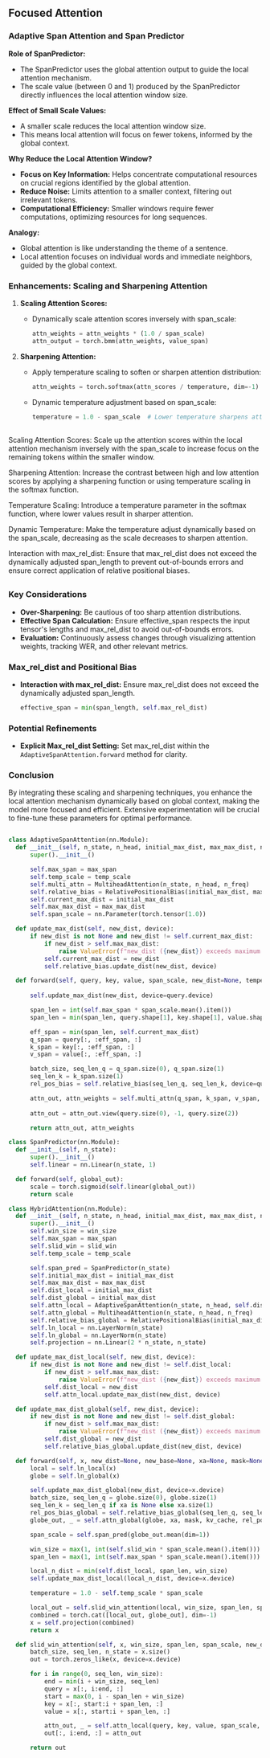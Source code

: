 ## Focused Attention ##
### Adaptive Span Attention and Span Predictor

**Role of SpanPredictor:**
- The SpanPredictor uses the global attention output to guide the local attention mechanism.
- The scale value (between 0 and 1) produced by the SpanPredictor directly influences the local attention window size.

**Effect of Small Scale Values:**
- A smaller scale reduces the local attention window size.
- This means local attention will focus on fewer tokens, informed by the global context.

**Why Reduce the Local Attention Window?**
- **Focus on Key Information:** Helps concentrate computational resources on crucial regions identified by the global attention.
- **Reduce Noise:** Limits attention to a smaller context, filtering out irrelevant tokens.
- **Computational Efficiency:** Smaller windows require fewer computations, optimizing resources for long sequences.

**Analogy:**
- Global attention is like understanding the theme of a sentence.
- Local attention focuses on individual words and immediate neighbors, guided by the global context.

### Enhancements: Scaling and Sharpening Attention

1. **Scaling Attention Scores:**
   - Dynamically scale attention scores inversely with span_scale:
     ```python
     attn_weights = attn_weights * (1.0 / span_scale)
     attn_output = torch.bmm(attn_weights, value_span)
     ```

2. **Sharpening Attention:**
   - Apply temperature scaling to soften or sharpen attention distribution:
     ```python
     attn_weights = torch.softmax(attn_scores / temperature, dim=-1)
     ```
   - Dynamic temperature adjustment based on span_scale:
     ```python
     temperature = 1.0 - span_scale  # Lower temperature sharpens attention
     ```
##
Scaling Attention Scores:
Scale up the attention scores within the local attention mechanism inversely with the span_scale to increase focus on the remaining tokens within the smaller window.

Sharpening Attention:
Increase the contrast between high and low attention scores by applying a sharpening function or using temperature scaling in the softmax function.

Temperature Scaling:
Introduce a temperature parameter in the softmax function, where lower values result in sharper attention.

Dynamic Temperature:
Make the temperature adjust dynamically based on the span_scale, decreasing as the scale decreases to sharpen attention.

Interaction with max_rel_dist:
Ensure that max_rel_dist does not exceed the dynamically adjusted span_length to prevent out-of-bounds errors and ensure correct application of relative positional biases.

##
### Key Considerations

- **Over-Sharpening:** Be cautious of too sharp attention distributions.
- **Effective Span Calculation:** Ensure effective_span respects the input tensor's lengths and max_rel_dist to avoid out-of-bounds errors.
- **Evaluation:** Continuously assess changes through visualizing attention weights, tracking WER, and other relevant metrics.

### Max_rel_dist and Positional Bias

- **Interaction with max_rel_dist:** Ensure max_rel_dist does not exceed the dynamically adjusted span_length.
  ```python
  effective_span = min(span_length, self.max_rel_dist)
  ```

### Potential Refinements

- **Explicit Max_rel_dist Setting:** Set max_rel_dist within the `AdaptiveSpanAttention.forward` method for clarity.

### Conclusion

By integrating these scaling and sharpening techniques, you enhance the local attention mechanism dynamically based on global context, making the model more focused and efficient. Extensive experimentation will be crucial to fine-tune these parameters for optimal performance.

  ```python

class AdaptiveSpanAttention(nn.Module):
    def __init__(self, n_state, n_head, initial_max_dist, max_max_dist, n_freq, win_size, max_span, temp_scale=0.01):
        super().__init__()

        self.max_span = max_span
        self.temp_scale = temp_scale
        self.multi_attn = MultiheadAttention(n_state, n_head, n_freq) 
        self.relative_bias = RelativePositionalBias(initial_max_dist, max_max_dist, n_head)
        self.current_max_dist = initial_max_dist
        self.max_max_dist = max_max_dist
        self.span_scale = nn.Parameter(torch.tensor(1.0))

    def update_max_dist(self, new_dist, device):
        if new_dist is not None and new_dist != self.current_max_dist:
            if new_dist > self.max_max_dist:
                raise ValueError(f"new_dist ({new_dist}) exceeds maximum allowed max_dist ({self.max_max_dist})")
            self.current_max_dist = new_dist
            self.relative_bias.update_dist(new_dist, device)

    def forward(self, query, key, value, span_scale, new_dist=None, temperature=1.0):
        
        self.update_max_dist(new_dist, device=query.device)

        span_len = int(self.max_span * span_scale.mean().item())
        span_len = min(span_len, query.shape[1], key.shape[1], value.shape[1])

        eff_span = min(span_len, self.current_max_dist)
        q_span = query[:, :eff_span, :]
        k_span = key[:, :eff_span, :]
        v_span = value[:, :eff_span, :]

        batch_size, seq_len_q = q_span.size(0), q_span.size(1)
        seq_len_k = k_span.size(1)
        rel_pos_bias = self.relative_bias(seq_len_q, seq_len_k, device=query.device)

        attn_out, attn_weights = self.multi_attn(q_span, k_span, v_span, rel_pos_bias=rel_pos_bias, temperature=temperature, span_scale=span_scale)
        
        attn_out = attn_out.view(query.size(0), -1, query.size(2))

        return attn_out, attn_weights

class SpanPredictor(nn.Module):
    def __init__(self, n_state):
        super().__init__()
        self.linear = nn.Linear(n_state, 1)

    def forward(self, global_out):
        scale = torch.sigmoid(self.linear(global_out))
        return scale

class HybridAttention(nn.Module):
    def __init__(self, n_state, n_head, initial_max_dist, max_max_dist, n_freq, win_size=32, max_span=32, slid_win=32, temp_scale=0.01):
        super().__init__()
        self.win_size = win_size
        self.max_span = max_span
        self.slid_win = slid_win
        self.temp_scale = temp_scale

        self.span_pred = SpanPredictor(n_state)
        self.initial_max_dist = initial_max_dist
        self.max_max_dist = max_max_dist
        self.dist_local = initial_max_dist
        self.dist_global = initial_max_dist
        self.attn_local = AdaptiveSpanAttention(n_state, n_head, self.dist_local, max_max_dist, n_freq, win_size, max_span, temp_scale)
        self.attn_global = MultiheadAttention(n_state, n_head, n_freq)
        self.relative_bias_global = RelativePositionalBias(initial_max_dist, max_max_dist, n_head)
        self.ln_local = nn.LayerNorm(n_state)
        self.ln_global = nn.LayerNorm(n_state)
        self.projection = nn.Linear(2 * n_state, n_state)

    def update_max_dist_local(self, new_dist, device):
        if new_dist is not None and new_dist != self.dist_local:
            if new_dist > self.max_max_dist:
                raise ValueError(f"new_dist ({new_dist}) exceeds maximum allowed max_dist ({self.max_max_dist})")
            self.dist_local = new_dist
            self.attn_local.update_max_dist(new_dist, device)

    def update_max_dist_global(self, new_dist, device):
        if new_dist is not None and new_dist != self.dist_global:
            if new_dist > self.max_max_dist:
                raise ValueError(f"new_dist ({new_dist}) exceeds maximum allowed max_dist ({self.max_max_dist})")
            self.dist_global = new_dist
            self.relative_bias_global.update_dist(new_dist, device)

    def forward(self, x, new_dist=None, new_base=None, xa=None, mask=None, kv_cache=None):
        local = self.ln_local(x)
        globe = self.ln_global(x)

        self.update_max_dist_global(new_dist, device=x.device)
        batch_size, seq_len_q = globe.size(0), globe.size(1)
        seq_len_k = seq_len_q if xa is None else xa.size(1)
        rel_pos_bias_global = self.relative_bias_global(seq_len_q, seq_len_k, device=x.device)
        globe_out, _ = self.attn_global(globe, xa, mask, kv_cache, rel_pos_bias=rel_pos_bias_global)

        span_scale = self.span_pred(globe_out.mean(dim=1))

        win_size = max(1, int(self.slid_win * span_scale.mean().item()))
        span_len = max(1, int(self.max_span * span_scale.mean().item()))

        local_n_dist = min(self.dist_local, span_len, win_size)
        self.update_max_dist_local(local_n_dist, device=x.device)

        temperature = 1.0 - self.temp_scale * span_scale

        local_out = self.slid_win_attention(local, win_size, span_len, span_scale, new_dist, temperature)
        combined = torch.cat([local_out, globe_out], dim=-1)
        x = self.projection(combined)
        return x

    def slid_win_attention(self, x, win_size, span_len, span_scale, new_dist, temperature):
        batch_size, seq_len, n_state = x.size()
        out = torch.zeros_like(x, device=x.device)

        for i in range(0, seq_len, win_size):
            end = min(i + win_size, seq_len)
            query = x[:, i:end, :]
            start = max(0, i - span_len + win_size)
            key = x[:, start:i + span_len, :]
            value = x[:, start:i + span_len, :]

            attn_out, _ = self.attn_local(query, key, value, span_scale, new_dist, temperature)
            out[:, i:end, :] = attn_out

        return out

 ```

